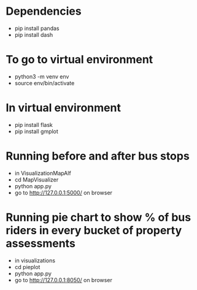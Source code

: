 # Dependencies

- pip install pandas
- pip install dash

# To go to virtual environment 
- python3 -m venv env
- source env/bin/activate

# In virtual environment
- pip install flask
- pip install gmplot

# Running before and after bus stops
- in VisualizationMapAlf
- cd MapVisualizer
- python app.py 
- go to http://127.0.0.1:5000/ on browser

# Running pie chart to show % of bus riders in every bucket of property assessments
- in visualizations 
- cd pieplot
- python app.py
- go to http://127.0.0.1:8050/ on browser

